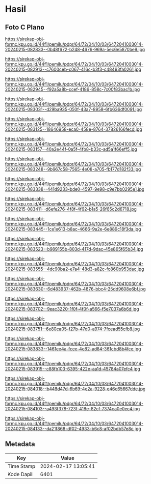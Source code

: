 # Hasil

## Foto C Plano

https://sirekap-obj-formc.kpu.go.id/44f1/pemilu/pdpr/64/72/04/10/03/6472041003014-20240215-082833--0b48f672-b248-4676-969a-5ec6e5870be9.jpg

https://sirekap-obj-formc.kpu.go.id/44f1/pemilu/pdpr/64/72/04/10/03/6472041003014-20240215-082913--c7600ceb-c067-416c-b3f3-c48493fa0261.jpg

https://sirekap-obj-formc.kpu.go.id/44f1/pemilu/pdpr/64/72/04/10/03/6472041003014-20240215-082945--f92a5a8b-ccef-4186-858c-7c00f83bac1b.jpg

https://sirekap-obj-formc.kpu.go.id/44f1/pemilu/pdpr/64/72/04/10/03/6472041003014-20240215-083031--d29ba935-050f-43a7-8958-6fb636df0091.jpg

https://sirekap-obj-formc.kpu.go.id/44f1/pemilu/pdpr/64/72/04/10/03/6472041003014-20240215-083125--18646958-eca0-458e-8764-37826166fecd.jpg

https://sirekap-obj-formc.kpu.go.id/44f1/pemilu/pdpr/64/72/04/10/03/6472041003014-20240215-083157--40a2e44f-0a5f-4fb8-b33c-ad5a1f66eff5.jpg

https://sirekap-obj-formc.kpu.go.id/44f1/pemilu/pdpr/64/72/04/10/03/6472041003014-20240215-083248--9b667c58-7565-4e08-a705-fb177d182f33.jpg

https://sirekap-obj-formc.kpu.go.id/44f1/pemilu/pdpr/64/72/04/10/03/6472041003014-20240215-083338--441d9233-bde0-4597-9e98-c9e7bb0295e1.jpg

https://sirekap-obj-formc.kpu.go.id/44f1/pemilu/pdpr/64/72/04/10/03/6472041003014-20240215-083411--d6efe276-4f8f-4f62-b1a5-26f65c2d6718.jpg

https://sirekap-obj-formc.kpu.go.id/44f1/pemilu/pdpr/64/72/04/10/03/6472041003014-20240215-083445--1ce1e613-b8ac-4666-9a2e-6e889c18f3da.jpg

https://sirekap-obj-formc.kpu.go.id/44f1/pemilu/pdpr/64/72/04/10/03/6472041003014-20240215-083523--b989155b-803d-417d-9dac-45e865f65b34.jpg

https://sirekap-obj-formc.kpu.go.id/44f1/pemilu/pdpr/64/72/04/10/03/6472041003014-20240215-083555--4dc90ba2-e7a4-48d3-a82c-fc860b953dac.jpg

https://sirekap-obj-formc.kpu.go.id/44f1/pemilu/pdpr/64/72/04/10/03/6472041003014-20240215-083630--6d483937-462b-4876-bbc4-25dd9608e6bf.jpg

https://sirekap-obj-formc.kpu.go.id/44f1/pemilu/pdpr/64/72/04/10/03/6472041003014-20240215-083702--9eac3220-1f0f-4f0f-a566-f5e7037a6b6d.jpg

https://sirekap-obj-formc.kpu.go.id/44f1/pemilu/pdpr/64/72/04/10/03/6472041003014-20240215-083751--6e80ca05-f27b-47d0-a974-7fcead55cfb8.jpg

https://sirekap-obj-formc.kpu.go.id/44f1/pemilu/pdpr/64/72/04/10/03/6472041003014-20240215-083833--1461ee4a-fcee-4e82-ad84-361cbd8b4fce.jpg

https://sirekap-obj-formc.kpu.go.id/44f1/pemilu/pdpr/64/72/04/10/03/6472041003014-20240215-083915--c88fb103-6395-422e-aa1d-45784a07efc4.jpg

https://sirekap-obj-formc.kpu.go.id/44f1/pemilu/pdpr/64/72/04/10/03/6472041003014-20240215-084018--b448d47d-6b69-4e2a-9228-e46c65667dde.jpg

https://sirekap-obj-formc.kpu.go.id/44f1/pemilu/pdpr/64/72/04/10/03/6472041003014-20240215-084103--a493f378-723f-418e-82cf-7374ca0e0ec4.jpg

https://sirekap-obj-formc.kpu.go.id/44f1/pemilu/pdpr/64/72/04/10/03/6472041003014-20240215-084133--da21f868-df02-4933-b6c8-af02bdb57e8c.jpg


## Metadata

| Key        | Value               |
| ---------- | ------------------- |
| Time Stamp | 2024-02-17 13:05:41 |
| Kode Dapil | 6401                |



